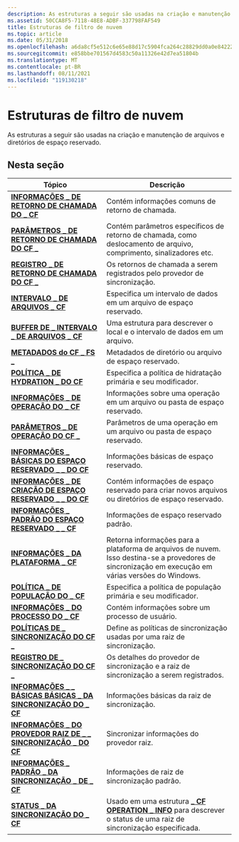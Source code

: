```yaml
---
description: As estruturas a seguir são usadas na criação e manutenção de arquivos e diretórios de espaço reservado.
ms.assetid: 50CCA8F5-7118-48E8-ADBF-337798FAF549
title: Estruturas de filtro de nuvem
ms.topic: article
ms.date: 05/31/2018
ms.openlocfilehash: a6da8cf5e512c6e65e88d17c5904fca264c28829dd0a0e842227da4b069aa82d
ms.sourcegitcommit: e858bbe701567d4583c50a11326e42d7ea51804b
ms.translationtype: MT
ms.contentlocale: pt-BR
ms.lasthandoff: 08/11/2021
ms.locfileid: "119130218"
---
```

# <a name="cloud-filter-structures"></a>Estruturas de filtro de nuvem

As estruturas a seguir são usadas na criação e manutenção de arquivos e diretórios de espaço reservado.

## <a name="in-this-section"></a>Nesta seção



| Tópico                                                                                   | Descrição                                                                                                                               |
|-----------------------------------------------------------------------------------------|-------------------------------------------------------------------------------------------------------------------------------------------|
| [**INFORMAÇÕES \_ DE RETORNO DE CHAMADA DO \_ CF**](/windows/desktop/api/cfapi/ns-cfapi-cf_callback_info)<br/>                          | Contém informações comuns de retorno de chamada.<br/>                                                                                          |
| [**PARÂMETROS \_ DE RETORNO DE CHAMADA DO CF \_**](/windows/desktop/api/cfapi/ns-cfapi-cf_callback_parameters)<br/>              | Contém parâmetros específicos de retorno de chamada, como deslocamento de arquivo, comprimento, sinalizadores etc.<br/>                                                 |
| [**REGISTRO \_ DE RETORNO DE CHAMADA DO CF \_**](/windows/desktop/api/cfapi/ns-cfapi-cf_callback_registration)<br/>          | Os retornos de chamada a serem registrados pelo provedor de sincronização.<br/>                                                                           |
| [**INTERVALO \_ DE ARQUIVOS \_ CF**](/windows/desktop/api/cfapi/ns-cfapi-cf_file_range)<br/>                                | Especifica um intervalo de dados em um arquivo de espaço reservado.<br/>                                                                               |
| [**BUFFER DE \_ INTERVALO \_ DE ARQUIVOS \_ CF**](/previous-versions/windows/desktop/legacy/mt844616(v=vs.85))<br/>                | Uma estrutura para descrever o local e o intervalo de dados em um arquivo.<br/>                                                              |
| [**METADADOS do CF \_ FS \_**](/windows/desktop/api/cfapi/ns-cfapi-cf_fs_metadata)<br/>                              | Metadados de diretório ou arquivo de espaço reservado.<br/>                                                                                        |
| [**POLÍTICA \_ DE HYDRATION \_ DO CF**](/windows/desktop/api/cfapi/ns-cfapi-cf_hydration_policy)<br/>                    | Especifica a política de hidratação primária e seu modificador.<br/>                                                                       |
| [**INFORMAÇÕES \_ DE OPERAÇÃO DO \_ CF**](/windows/desktop/api/cfapi/ns-cfapi-cf_operation_info)<br/>                        | Informações sobre uma operação em um arquivo ou pasta de espaço reservado.<br/>                                                                |
| [**PARÂMETROS \_ DE OPERAÇÃO DO CF \_**](/windows/desktop/api/cfapi/ns-cfapi-cf_operation_parameters)<br/>            | Parâmetros de uma operação em um arquivo ou pasta de espaço reservado.<br/>                                                                    |
| [**INFORMAÇÕES \_ BÁSICAS DO ESPAÇO RESERVADO \_ \_ DO CF**](/windows/desktop/api/cfapi/ns-cfapi-cf_placeholder_basic_info)<br/>       | Informações básicas de espaço reservado.<br/>                                                                                                 |
| [**INFORMAÇÕES \_ DE CRIAÇÃO DE ESPAÇO RESERVADO \_ \_ DO CF**](/windows/desktop/api/cfapi/ns-cfapi-cf_placeholder_create_info)<br/>     | Contém informações de espaço reservado para criar novos arquivos ou diretórios de espaço reservado. <br/>                                           |
| [**INFORMAÇÕES \_ PADRÃO DO ESPAÇO RESERVADO \_ \_ CF**](/windows/desktop/api/cfapi/ns-cfapi-cf_placeholder_standard_info)<br/> | Informações de espaço reservado padrão.<br/>                                                                                              |
| [**INFORMAÇÕES \_ DA PLATAFORMA \_ CF**](/windows/desktop/api/cfapi/ns-cfapi-cf_platform_info)<br/>                          | Retorna informações para a plataforma de arquivos de nuvem. Isso destina-se a provedores de sincronização em execução em várias versões do Windows.<br/> |
| [**POLÍTICA \_ DE POPULAÇÃO DO \_ CF**](/windows/desktop/api/cfapi/ns-cfapi-cf_population_policy)<br/>                  | Especifica a política de população primária e seu modificador.<br/>                                                                      |
| [**INFORMAÇÕES \_ DO PROCESSO DO \_ CF**](/windows/desktop/api/cfapi/ns-cfapi-cf_process_info)<br/>                            | Contém informações sobre um processo de usuário.<br/>                                                                                     |
| [**POLÍTICAS DE \_ SINCRONIZAÇÃO DO CF \_**](/windows/desktop/api/cfapi/ns-cfapi-cf_sync_policies)<br/>                          | Define as políticas de sincronização usadas por uma raiz de sincronização.<br/>                                                                                 |
| [**REGISTRO DE \_ SINCRONIZAÇÃO DO CF \_**](/windows/desktop/api/cfapi/ns-cfapi-cf_sync_registration)<br/>                  | Os detalhes do provedor de sincronização e a raiz de sincronização a serem registrados.<br/>                                                               |
| [**INFORMAÇÕES \_ \_ BÁSICAS BÁSICAS \_ DA SINCRONIZAÇÃO DO \_ CF**](/windows/desktop/api/cfapi/ns-cfapi-cf_sync_root_basic_info)<br/>          | Informações básicas da raiz de sincronização.<br/>                                                                                                   |
| [**INFORMAÇÕES \_ DO PROVEDOR RAIZ DE \_ \_ SINCRONIZAÇÃO \_ DO CF**](/windows/desktop/api/cfapi/ns-cfapi-cf_sync_root_provider_info)<br/>    | Sincronizar informações do provedor raiz.<br/>                                                                                                |
| [**INFORMAÇÕES \_ PADRÃO \_ DA SINCRONIZAÇÃO \_ DE \_ CF**](/windows/desktop/api/cfapi/ns-cfapi-cf_sync_root_standard_info)<br/>    | Informações de raiz de sincronização padrão.<br/>                                                                                                |
| [**STATUS \_ DA SINCRONIZAÇÃO DO \_ CF**](/windows/desktop/api/cfapi/ns-cfapi-cf_sync_status)<br/>                              | Usado em uma estrutura [**\_ CF OPERATION \_ INFO**](/windows/desktop/api/cfapi/ns-cfapi-cf_operation_info) para descrever o status de uma raiz de sincronização especificada.<br/>     |



 

 

